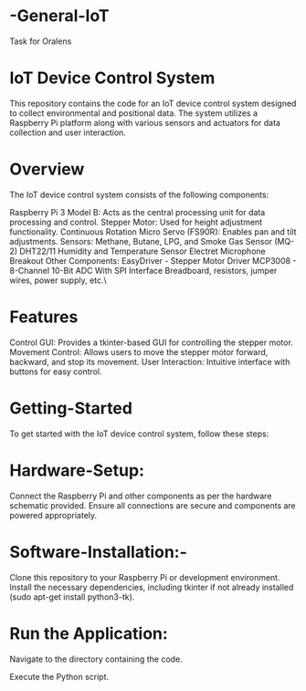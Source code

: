 # -General-IoT
Task for Oralens

#  IoT Device Control System

This repository contains the code for an IoT device control system designed to collect environmental and positional data. The system utilizes a Raspberry Pi platform along with various sensors and actuators for data collection and user interaction.

# Overview
The IoT device control system consists of the following components:

Raspberry Pi 3 Model B: Acts as the central processing unit for data processing and control.
Stepper Motor: Used for height adjustment functionality.
Continuous Rotation Micro Servo (FS90R): Enables pan and tilt adjustments.
Sensors:
Methane, Butane, LPG, and Smoke Gas Sensor (MQ-2)
DHT22/11 Humidity and Temperature Sensor
Electret Microphone Breakout
Other Components:
EasyDriver - Stepper Motor Driver
MCP3008 - 8-Channel 10-Bit ADC With SPI Interface
Breadboard, resistors, jumper wires, power supply, etc.\

# Features
Control GUI: Provides a tkinter-based GUI for controlling the stepper motor.
Movement Control: Allows users to move the stepper motor forward, backward, and stop its movement.
User Interaction: Intuitive interface with buttons for easy control.

# Getting-Started

To get started with the IoT device control system, follow these steps:

# Hardware-Setup:
Connect the Raspberry Pi and other components as per the hardware schematic provided.
Ensure all connections are secure and components are powered appropriately.

# Software-Installation:-
Clone this repository to your Raspberry Pi or development environment.
Install the necessary dependencies, including tkinter if not already installed (sudo apt-get install python3-tk).

# Run the Application:

Navigate to the directory containing the code.

Execute the Python script.

